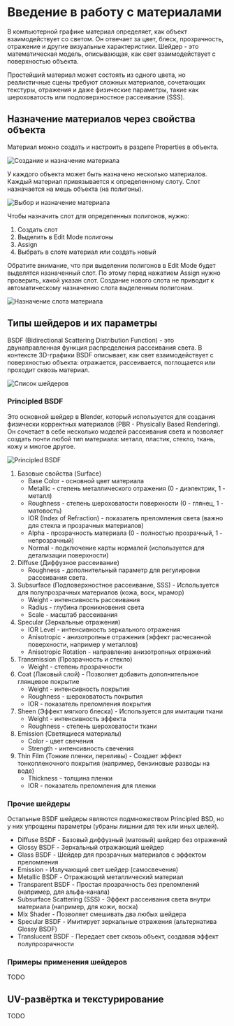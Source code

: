 # Введение в работу с материалами

В компьютерной графике материал определяет, как объект взаимодействует со светом. Он отвечает за цвет, блеск, прозрачность, отражение и другие визуальные характеристики. Шейдер - это математическая модель, описывающая, как свет взаимодействует с поверхностью объекта.

Простейший материал может состоять из одного цвета, но реалистичные сцены требуют сложных материалов, сочетающих текстуры, отражения и даже физические параметры, такие как шероховатость или подповерхностное рассеивание (SSS).

## Назначение материалов через свойства объекта

Материал можно создать и настроить в разделе Properties в объекта.

![Создание и назначение материала](assets/04_material_props_demo.webp)

У каждого объекта может быть назначено несколько материалов. Каждый материал привязывается к определенному слоту. Слот назначается на мешь объекта (на полигоны).

![Выбор и назначение материала](assets/04_material_props.png)

Чтобы назначить слот для определенных полигонов, нужно:

1. Создать слот
2. Выделить в Edit Mode полигоны
3. Assign
4. Выбрать в слоте материал или создать новый

Обратите внимание, что при выделении полигонов в Edit Mode будет выделятся назначенный слот. По этому перед нажатием Assign нужно проверить, какой указан слот. Создание нового слота не приводит к автоматическому назначению слота выделенным полигонам.

![Назначение слота материала](assets/04_material_slot_assign.webp)

## Типы шейдеров и их параметры

BSDF (Bidirectional Scattering Distribution Function) - это двунаправленная функция распределения рассеивания света. В контексте 3D-графики BSDF описывает, как свет взаимодействует с поверхностью объекта: отражается, рассеивается, поглощается или проходит сквозь материал.

![Список шейдеров](assets/04_shader_list.png)

### Principled BSDF

Это основной шейдер в Blender, который используется для создания физически корректных материалов (PBR - Physically Based Rendering). Он сочетает в себе несколько моделей рассеивания света и позволяет создать почти любой тип материала: металл, пластик, стекло, ткань, кожу и многое другое.

![Principled BSDF](assets/04_principled_BSD.png)

1. Базовые свойства (Surface)
   * Base Color - основной цвет материала
   * Metallic - степень металлического отражения (0 - диэлектрик, 1 - металл)
   * Roughness - степень шероховатости поверхности (0 - глянец, 1 - матовость)
   * IOR (Index of Refraction) - показатель преломления света (важно для стекла и прозрачных материалов)
   * Alpha - прозрачность материала (0 - полностью прозрачный, 1 - непрозрачный)
   * Normal - подключение карты нормалей (используется для детализации поверхности)
2. Diffuse (Диффузное рассеивание)
   * Roughness - дополнительный параметр для регулировки рассеивания света.
3. Subsurface (Подповерхностное рассеивание, SSS) - Используется для полупрозрачных материалов (кожа, воск, мрамор)
   * Weight - интенсивность рассеивания
   * Radius - глубина проникновения света
   * Scale - масштаб рассеивания
4. Specular (Зеркальные отражения)
   * IOR Level - интенсивность зеркального отражения
   * Anisotropic - анизотропные отражения (эффект расчесанной поверхности, например у металлов)
   * Anisotropic Rotation - направление анизотропных отражений
5. Transmission (Прозрачность и стекло)
   * Weight - степень прозрачности
6. Coat (Лаковый слой) - Позволяет добавить дополнительное глянцевое покрытие
   * Weight - интенсивность покрытия
   * Roughness - шероховатость покрытия
   * IOR - показатель преломления покрытия
7. Sheen (Эффект мягкого блеска) - Используется для имитации ткани
   * Weight - интенсивность эффекта
   * Roughness - степень шероховатости ткани
8. Emission (Светящиеся материалы)
   * Color - цвет свечения
   * Strength - интенсивность свечения
9. Thin Film (Тонкие пленки, переливы) - Создает эффект тонкопленочного покрытия (например, бензиновые разводы на воде)
   * Thickness - толщина пленки
   * IOR - показатель преломления для пленки

### Прочие шейдеры

Остальные BSDF шейдеры являются подмножеством Principled BSD, но у них упрощены параметры (убраны лишнии для тех или иных целей).

* Diffuse BSDF - Базовый диффузный (матовый) шейдер без отражений
* Glossy BSDF - Зеркальный отражающий шейдер
* Glass BSDF - Шейдер для прозрачных материалов с эффектом преломления
* Emission - Излучающий свет шейдер (самосвечения)
* Metallic BSDF - Отражающий металлический материал
* Transparent BSDF - Простая прозрачность без преломлений (например, для альфа-канала)
* Subsurface Scattering (SSS) - Эффект рассеивания света внутри материала (например, для кожи, воска)
* Mix Shader - Позволяет смешивать два любых шейдера
* Specular BSDF - Имитирует зеркальные отражения (альтернатива Glossy BSDF)
* Translucent BSDF - Передает свет сквозь объект, создавая эффект полупрозрачности

### Примеры применения шейдеров

TODO

## UV-развёртка и текстурирование

TODO
